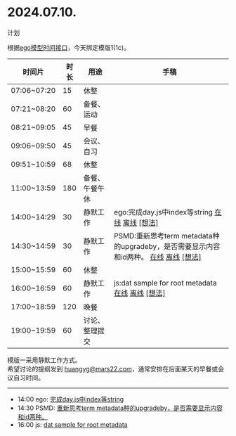 # 2024.07.10.
计划  

根据[ego模型时间接口](https://gitee.com/hyg/blog/blob/master/timeflow.md)，今天绑定模版1(1c)。

| 时间片 | 时长 | 用途 | 手稿 |
| --- | --- | --- | --- |
| 07:06~07:20 | 15 | 休整 |  |
| 07:21~08:20 | 60 | 备餐、运动 |  |
| 08:21~09:05 | 45 | 早餐 |  |
| 09:06~09:50 | 45 | 会议、自习 |  |
| 09:51~10:59 | 68 | 休整 |  |
| 11:00~13:59 | 180 | 备餐、午餐午休 |  |
| 14:00~14:29 | 30 | 静默工作 | ego:完成day.js中index等string  [在线](http://simp.ly/p/8t3vlk) [离线](../../draft/2024/07/20240710140000.md) <a href="mailto:huangyg@mars22.com?subject=关于2024.07.10.[完成day.js中index等string]任务&body=日期: 20240710%0D%0A序号: 6%0D%0A手稿:../../draft/2024/07/20240710140000.md%0D%0A---请勿修改邮件主题及以上内容 从下一行开始写您的想法---%0D%0A">[想法]</a> |
| 14:30~14:59 | 30 | 静默工作 | PSMD:重新思考term metadata种的upgradeby，是否需要显示内容和id两种。  [在线](http://simp.ly/p/5k9gJy) [离线](../../draft/2024/07/20240710143000.md) <a href="mailto:huangyg@mars22.com?subject=关于2024.07.10.[重新思考term metadata种的upgradeby，是否需要显示内容和id两种。]任务&body=日期: 20240710%0D%0A序号: 7%0D%0A手稿:../../draft/2024/07/20240710143000.md%0D%0A---请勿修改邮件主题及以上内容 从下一行开始写您的想法---%0D%0A">[想法]</a> |
| 15:00~15:59 | 60 | 休整 |  |
| 16:00~16:59 | 60 | 静默工作 | js:dat sample for root metadata  [在线](http://simp.ly/p/4QDThK) [离线](../../draft/2024/07/20240710160000.md) <a href="mailto:huangyg@mars22.com?subject=关于2024.07.10.[dat sample for root metadata]任务&body=日期: 20240710%0D%0A序号: 9%0D%0A手稿:../../draft/2024/07/20240710160000.md%0D%0A---请勿修改邮件主题及以上内容 从下一行开始写您的想法---%0D%0A">[想法]</a> |
| 17:00~18:59 | 120 | 晚餐 |  |
| 19:00~19:59 | 60 | 讨论、整理提交 |  |

模版一采用静默工作方式。  
希望讨论的提纲发到 [huangyg@mars22.com](mailto:huangyg@mars22.com)，通常安排在后面某天的早餐或会议自习时间。

---

- 14:00	ego: [完成day.js中index等string](../../../draft/2024/07/20240710140000.md)
- 14:30	PSMD: [重新思考term metadata种的upgradeby，是否需要显示内容和id两种。](../../../draft/2024/07/20240710143000.md)
- 16:00	js: [dat sample for root metadata](../../../draft/2024/07/20240710160000.md)
